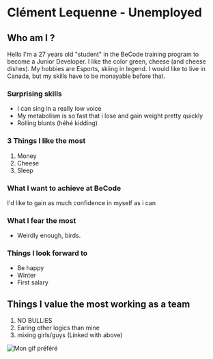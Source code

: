 # Clément Lequenne - Unemployed

## Who am I ?
Hello I'm a 27 years old "student" in the BeCode training program to become a Junior Developer. I like the color green, cheese (and cheese dishes). My hobbies are Esports, skiing in legend. I would like to live in Canada, but my skills have to be monayable before that.

### Surprising skills
* I can sing in a really low voice
* My metabolism is so fast that i lose and gain weight pretty quickly
* Rolling blunts (héhé kidding)

### 3 Things I like the most
1. Money
2. Cheese
3. Sleep

### What I want to achieve at BeCode
I'd like to gain as much confidence in myself as i can

### What I fear the most
- Weirdly enough, birds.

### Things I look forward to
* Be happy
* Winter
* First salary

## Things I value the most working as a team
1. NO BULLIES
2. Earing other logics than mine
3. mixing girls/guys (Linked with above)

![Mon gif préféré](https://media.tenor.com/F87SOO1EfkIAAAAM/ytpmv-screaming.gif)